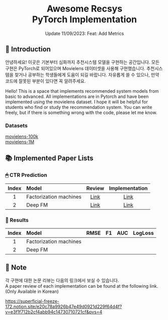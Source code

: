 # <div align="center"> Awesome Recsys <br> PyTorch Implementation </div>

<div align="center"> Update 11/09/2023: Feat: Add Metrics </div>

## 🤗 Introduction

안녕하세요! 이곳은 기본부터 심화까지 추천시스템 모델을 구현하는 공간입니다. 모든 구현은 PyTorch로 되어있으며 Movielens 데이터셋을 사용해 구현했습니다. 추천시스템을 찾거나 공부하는 학생들에게 도움이 되길 바랍니다. 자유롭게 쓸 수 있으나, 만약 코드에 잘못된 부분이 있다면 꼭 알려주세요.<br>

Hello! This is a space that implements recommended system models from basic to advanced. All implementations are in Pytorch and have been implemented using the movielens dataset. I hope it will be helpful for students who find or study the recommendation system. You can write freely, but if there is something wrong with the code, please let me know.<br>

### Datasets
[movielens-100k](https://grouplens.org/datasets/movielens/100k/)<br>
[movielens-1M](https://grouplens.org/datasets/movielens/1M/)<br>

## 📚 Implemented Paper Lists
### 🖱 CTR Prediction
|Index|Model                                                                                          |Review|Implementation|
|:---:|:----------------------------------------------------------------------------------------------|:----:|:------------:|
|1    |Factorization machines                                                                         |[Link](https://superficial-freeze-172.notion.site/Factorization-machines-85debc8b650a40f39156be320ec46a47?pvs=4) |[Link]() |
|2    |Deep FM                                                                                        |[Link](https://superficial-freeze-172.notion.site/DeepFM-a-factorization-machine-based-neural-network-for-CTR-prediction-5891d516dbad413fb0da3e834c10771c?pvs=4) |[Link]() |

### 💯 Results
|Index|Model                                                                                          |RMSE     |F1       |AUC      |LogLoss  |
|:---:|:----------------------------------------------------------------------------------------------|:-------:|:-------:|:-------:|:-------:|
|1    |Factorization machines                                                                         |         |         |         |         |
|2    |Deep FM                                                                                        |         |         |         |         |

## 🔔 Note
각 구현에 대한 논문 리뷰는 다음의 링크에서 보실 수 있습니다.<br>
A paper review of each implementation can be found at the following link. (Only Available in Korean) <br>

https://superficial-freeze-172.notion.site/e20c78a9926b47e49d0921d229f64d4f?v=e3f1f712b2cf4abb94c14730710721cf&pvs=4
